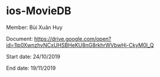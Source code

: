 # ios-MovieDB
Member: Bùi Xuân Huy

Document: https://drive.google.com/open?id=1lp0XwnzhvNCxUHSBHeKU8nG8rkhrWVbwHj-CkyM0I_Q

Start date: 24/10/2019

End date: 19/11/2019
